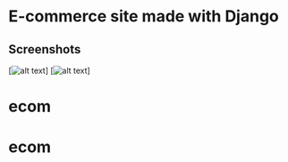 # E-commerce site made with Django

## Screenshots

[![alt text](/img/s1?raw=true "Logo")]
[![alt text](/img/s2?raw=true "Logo")]
# ecom
# ecom
